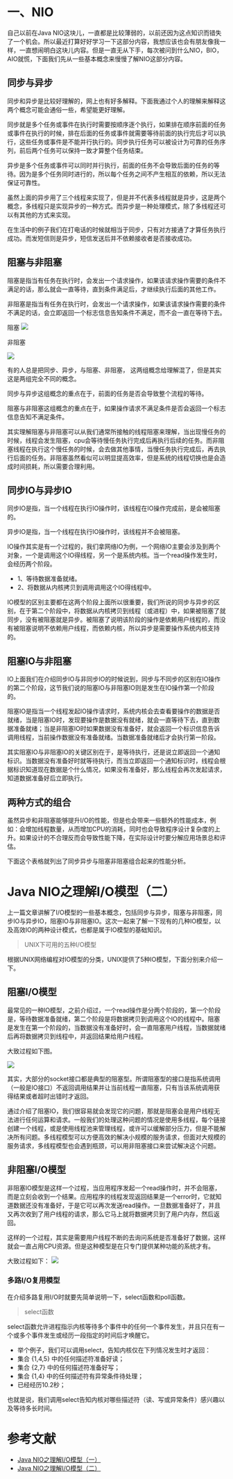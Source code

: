# 一、NIO

自己以前在Java NIO这块儿，一直都是比较薄弱的，以前还因为这点知识而错失了一个机会。所以最近打算好好学习一下这部分内容，我想应该也会有朋友像我一样，一直想闹明白这块儿内容。但是一直无从下手，每次被问到什么NIO，BIO，AIO就慌，下面我们先从一些基本概念来慢慢了解NIO这部分内容。


## 同步与异步
同步和异步是比较好理解的，网上也有好多解释。下面我通过个人的理解来解释这两个概念可能会通俗一些，希望能更好理解。

同步就是多个任务或事件在执行时需要按顺序逐个执行，如果排在顺序前面的任务或事件在执行的时候，排在后面的任务或事件就需要等待前面的执行完后才可以执行，这些任务或事件是不能并行执行的。同步执行任务可以被设计为可靠的任务序列，前后两个任务可以保持一致才算整个任务结束。

异步是多个任务或事件可以同时并行执行，前面的任务不会导致后面的任务的等待。因为是多个任务同时进行的，所以每个任务之间不产生相互的依赖，所以无法保证可靠性。

虽然上面的异步用了三个线程来实现了，但是并不代表多线程就是异步，这是两个概念，多线程只是实现异步的一种方式。而异步是一种处理模式，除了多线程还可以有其他的方式来实现。

在生活中的例子我们在打电话的时候就相当于同步，只有对方接通了才算任务执行成功。而发短信则是异步，短信发送后并不依赖接收者是否接收成功。

## 阻塞与非阻塞

阻塞是指当有任务在执行时，会发出一个请求操作，如果该请求操作需要的条件不满足的话，那么就会一直等待，直到条件满足后，才继续执行后面的其他工作。

非阻塞是指当有任务在执行时，会发出一个请求操作，如果该请求操作需要的条件不满足的话，会立即返回一个标志信息告知条件不满足，而不会一直在等待下去。

阻塞
![](阻塞.png)

非阻塞

![](非阻塞.jpg)

有的人总是把同步、异步，与阻塞、非阻塞， 这两组概念给理解混了，但是其实这是两组完全不同的概念。

同步与异步这组概念的重点在于，前面的任务是否会导致整个流程的等待。

阻塞与非阻塞这组概念的重点在于，如果操作请求不满足条件是否会返回一个标志信息告知不满足条件。

其实理解阻塞与非阻塞可以从我们通常所接触的线程阻塞来理解，当出现慢任务的时候，线程会发生阻塞，cpu会等待慢任务执行完成后再执行后续的任务。而非阻塞线程在执行这个慢任务的时候，会去做其他事情，当慢任务执行完成后，再去执行后面的任务。非阻塞虽然看似可以明显提高效率，但是系统的线程切换也是会造成时间损耗，所以需要合理利用。

## 同步IO与异步IO

同步IO是指，当一个线程在执行IO操作时，该线程在IO操作完成前，是会被阻塞的。

异步IO是指，当一个线程在执行IO操作时，该线程并不会被阻塞。 

IO操作其实是有一个过程的，我们拿网络IO为例，一个网络IO主要会涉及到两个对象，一个是调用这个IO得线程，另一个是系统内核。当一个read操作发生时，会经历两个阶段。

- 1、等待数据准备就绪。
- 2、将数据从内核拷贝到调用调用这个IO得线程中。

IO模型的区别主要都在这两个阶段上面所以很重要，我们所说的同步与异步的区别，在于第二个阶段中，将数据从内核拷贝到线程（或进程）中，如果被阻塞了就同步，没有被阻塞就是异步。被阻塞了说明该阶段的操作是依赖用户线程的，而没有被阻塞说明不依赖用户线程，而依赖内核，所以异步是需要操作系统内核支持的。


## 阻塞IO与非阻塞

IO上面我们在介绍同步IO与非同步IO的时候说到，同步与不同步的区别在IO操作的第二个阶段，这节我们说的阻塞IO与非阻塞IO则是发生在IO操作第一个阶段的。

阻塞IO是指当一个线程发起IO操作请求时，系统内核会去查看要操作的数据是否就绪，当是阻塞IO时，发现要操作是数据没有就绪，就会一直等待下去，直到数据准备就绪；当是非阻塞IO时如果数据没有准备好，就会返回一个标识信息告诉调用线程，当前操作数据没有准备就绪。当数据准备就绪后才会执行第一阶段。

其实阻塞IO与非阻塞IO的关键区别在于，是等待执行，还是说立即返回一个通知标识。当数据没有准备好时就等待执行，而当立即返回一个通知标识时，线程会根据标识知道现在数据是个什么情况，如果没有准备好，那么线程会再次发起请求，知道数据准备好后立即执行。


## 两种方式的组合

虽然异步和非阻塞能够提升I/O的性能，但是也会带来一些额外的性能成本，例如：会增加线程数量，从而增加CPU的消耗，同时也会导致程序设计复杂度的上升。如果设计的不合理反而会导致性能下降，在实际设计时要分解应用场景总和评估。

下面这个表格就列出了同步异步与阻塞非阻塞组合起来的性能分析。


# Java NIO之理解I/O模型（二）

上一篇文章讲解了I/O模型的一些基本概念，包括同步与异步，阻塞与非阻塞，同步IO与异步IO，阻塞IO与非阻塞IO。这次一起来了解一下现有的几种IO模型，以及高效IO的两种设计模式，也都是属于IO模型的基础知识。

> UNIX下可用的五种I/O模型

根据UNIX网络编程对IO模型的分类，UNIX提供了5种IO模型，下面分别来介绍一下。

## 阻塞I/O模型

最常见的一种IO模型，之前介绍过，一个read操作是分两个阶段的，第一个阶段是，等待数据准备就绪，第二个阶段是将数据拷贝到调用这个IO的线程中。阻塞是发生在第一个阶段的，当数据没有准备好时，会一直阻塞用户线程，当数据就绪后再将数据拷贝到线程中，并返回结果给用户线程。

大致过程如下图。

![](阻塞io模型.png)

其实，大部分的socket接口都是典型的阻塞型。所谓阻塞型的接口是指系统调用（一般是IO接口）不返回调用结果并让当前线程一直阻塞，只有当该系统调用获得结果或者超时出错时才返回。

通过介绍了阻塞IO，我们很容易就会发现它的问题，那就是阻塞会是用户线程无法进行任何运算和请求。一般我们的处理这种问题的情况是使用多线程，每个链接创建一个线程，或是使用线程池来管理线程，或许可以缓解部分压力，但是不能解决所有问题。多线程模型可以方便高效的解决小规模的服务请求，但面对大规模的服务请求，多线程模型也会遇到瓶颈，可以用非阻塞接口来尝试解决这个问题。

## 非阻塞I/O模型

非阻塞IO模型是这样一个过程，当应用程序发起一个read操作时，并不会阻塞，而是立刻会收到一个结果。应用程序的线程发现返回结果是一个error时，它就知道数据还没有准备好，于是它可以再次发送read操作。一旦数据准备好了，并且又再次收到了用户线程的请求，那么它马上就将数据拷贝到了用户内存，然后返回。

这样的一个过程，其实是需要用户线程不断的去询问系统是否准备好了数据，这样就会一直占用CPU资源。但是这种模型是在只专门提供某种功能的系统才有。

大致过程如下：
![](非阻塞IO模型.png)

### 多路I/O复用模型 

在介绍多路复用I/O时就要先简单说明一下，select函数和poll函数。

> select函数

select函数允许进程指示内核等待多个事件中的任何一个事件发生，并且只在有一个或多个事件发生或经历一段指定的时间后才唤醒它。

- 举个例子，我们可以调用select，告知内核仅在下列情况发生时才返回：
- 集合 {1,4,5} 中的任何描述符准备好读；
- 集合 {2,7} 中的任何描述符准备好写；
- 集合 {1,4} 中的任何描述符有异常条件待处理；
- 已经经历10.2秒；

也就是说，我们调用select告知内核对哪些描述符（读、写或异常条件）感兴趣以及等待多长时间。


# 参考文献
- [Java NIO之理解I/O模型（一）](https://juejin.im/post/5d6e98d8e51d45620064bba5)
- [Java NIO之理解I/O模型（二）](https://juejin.im/post/5d87b1afe51d4561d044cda4)

